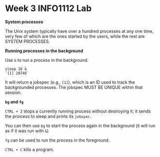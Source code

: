 # Week 3 INFO1112 Lab

**System processes**

The Unix system typically have over a hundred processes at any one time, very few of which are the ones started by the users, while the rest are SYSTEM PROCESSES.

**Running processes in the background**

Use `&` to run a process in the background.

```
sleep 10 &
`[1] 20746`
```

It will return a jobspec (e.g., `[1]`), which is an ID used to track the backgrounded processes. The jobspec MUST BE UNIQUE within that session.

**`bg` and `fg`**

`CTRL + Z` stops a currently running process without destroying it; it sends the proicess to sleep and prints its `jobspec`.

You can then use `bg` to start the process again in the background (it will run as if it was run with `&`)

`fg` can be used to run the process in the foreground.

`CTRL + C` kills a program.






